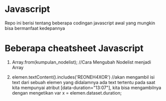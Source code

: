 # Javascript
Repo ini berisi tentang beberapa codingan javascript awal yang mungkin bisa bermanfaat kedepannya

# Beberapa cheatsheet Javascript
1. Array.from(kumpulan_nodelist); //Cara Mengubah Nodelist menjadi Array

2. elemen.textContent().includes('REONEH4XOR') //akan mengambil isi text dari sebuah elemen yang didalamnya ada text tertentu
pada saat kita mempunyai atribut [data-duration="13:07"], kita bisa mengambilnya dengan mengetikan var x = elemen.dataset.duration;
